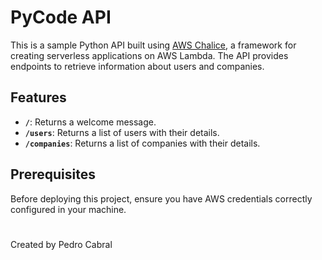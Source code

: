 # PyCode API

This is a sample Python API built using [AWS Chalice](https://aws.github.io/chalice/), a framework for creating serverless applications on AWS Lambda. The API provides endpoints to retrieve information about users and companies.

## Features

- **`/`**: Returns a welcome message.
- **`/users`**: Returns a list of users with their details.
- **`/companies`**: Returns a list of companies with their details.

## Prerequisites

Before deploying this project, ensure you have AWS credentials correctly configured in your machine.

#
Created by Pedro Cabral